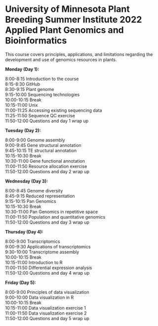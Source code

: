 # University of Minnesota Plant Breeding Summer Institute 2022<br/>Applied Plant Genomics and Bioinformatics
This course covers principles, applications, and limitations regarding the development and use of genomics resources in plants. 

**Monday (Day 1):** 

8:00-8:15 Introduction to the course<br />
8:15-8:30	GitHub<br />
8:30-9:15	Plant genome<br />
9:15-10:00 Sequencing technologies <br />
10:00-10:15	Break<br />
10:15-11:00	Unix<br />
11:00-11:25	Accessing existing sequencing data<br />
11:25-11:50	Sequence QC exercise<br />
11:50-12:00	Questions and day 1 wrap up

**Tuesday (Day 2):** 

8:00-9:00	Genome assembly<br />
9:00-9:45	Gene structural annotation <br />
9:45-10:15	TE structural annotation<br />
10:15-10:30	Break<br />
10:30-11:00	Gene functional annotation<br />
11:00-11:50	Resource allocation exercise <br />
11:50-12:00	Questions and day 2 wrap up<br />

**Wednesday (Day 3):** 

8:00-8:45 	Genome diversity <br />
8:45-9:15	Reduced representation<br />
9:15-10:15	Pan Genomics<br />
10:15-10:30	Break<br />
10:30-11:00	Pan Genomics in repetitive space <br />
11:00-11:50	Population and quantitative genomics <br />
11:50-12:00	Questions and day 3 wrap up <br />

**Thursday (Day 4):**

8:00-9:00	Transcriptomics<br />
9:00-9:30	Applications of transcriptomics <br />
9:30-10:00	Transcriptome assembly<br />
10:00-10:15	Break<br />
10:15-11:00	Introduction to R<br />
11:00-11:50	Differential expression analysis<br />
11:50-12:00	Questions and day 4 wrap up<br />

**Friday (Day 5):**

8:00-9:00	Principles of data visualization<br />
9:00-10:00	Data visualization in R <br />
10:00-10:15	Break<br />
10:15-11:00	Data visualization exercise 1<br />
11:00-11:50	Data visualization exercise 2	<br />
11:50-12:00	Questions and day 5 wrap up<br />
